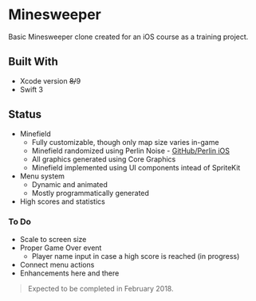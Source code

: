 # Minesweeper
Basic Minesweeper clone created for an iOS course as a training project.

## Built With
* Xcode version ~~8/~~9
* Swift 3

## Status
* Minefield
  - Fully customizable, though only map size varies in-game
  - Minefield randomized using Perlin Noise - [GitHub/Perlin iOS](https://github.com/czgarrett/perlin-ios)
  - All graphics generated using Core Graphics
  - Minefield implemented using UI components intead of SpriteKit
* Menu system
  - Dynamic and animated
  - Mostly programmatically generated
* High scores and statistics
  
### To Do
- Scale to screen size
- Proper Game Over event
  - Player name input in case a high score is reached (in progress)
- Connect menu actions
- Enhancements here and there
  
> Expected to be completed in February 2018.
